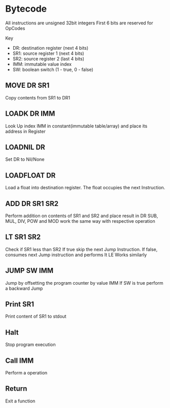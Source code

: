 # Bytecode
All instructions are unsigned 32bit integers
First 6 bits are reserved for OpCodes

Key
- DR: destination register (next 4 bits)
- SR1: source register 1 (next 4 bits)
- SR2: source register 2 (last 4 bits)
- IMM: immutable value index
- SW: boolean switch (1 - true, 0 - false)

## MOVE DR SR1
Copy contents from SR1 to DR1

## LOADK DR IMM
Look Up index IMM in constant(immutable table/array) and place its address in Register

## LOADNIL DR
Set DR to Nil/None

## LOADFLOAT DR
Load a float into destination register.
The float occupies the next Instruction.

## ADD DR SR1 SR2
Perform addition on contents of SR1 and SR2 and place result in DR
SUB, MUL, DIV, POW and MOD work the same way with respective operation

## LT SR1 SR2
Check if SR1 less than SR2
If true skip the next Jump Instruction.
If false, consumes next Jump instruction and performs It 
LE Works similarly

## JUMP SW IMM
Jump by offsetting the program counter by value IMM
If SW is true perform a backward Jump

## Print SR1
Print content of SR1 to stdout

## Halt
Stop program execution

## Call IMM
Perform a operation

## Return
Exit a function